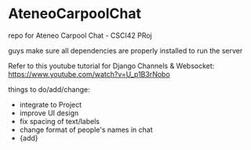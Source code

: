 # AteneoCarpoolChat
repo for Ateneo Carpool Chat  - CSCI42 PRoj

guys make sure all dependencies are properly installed to run the server

Refer to this youtube tutorial for Django Channels & Websocket: https://www.youtube.com/watch?v=U_p1B3rNobo

things to do/add/change:
- integrate to Project
- improve UI design
- fix spacing of text/labels
- change format of people's names in chat
- {add}
